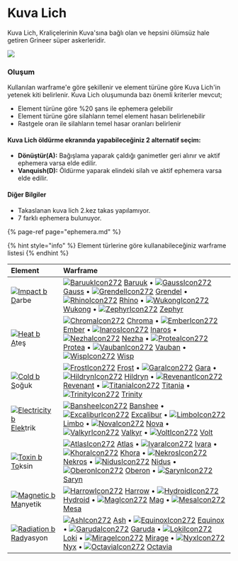 # Kuva Lich

Kuva Lich, Kraliçelerinin Kuva'sına bağlı olan ve hepsini ölümsüz hale getiren Grineer süper askerleridir.

![](https://n9e5v4d8.ssl.hwcdn.net/uploads/23f68c800174812cfcf03b8295687106.jpg)

### Oluşum

Kullanılan warframe'e göre şekillenir ve element türüne göre Kuva Lich'in yetenek kiti belirlenir. Kuva Lich oluşumunda bazı önemli kriterler mevcut;

* Element türüne göre %20 şans ile ephemera gelebilir
* Element türüne göre silahların temel element hasarı belirlenebilir
* Rastgele oran ile silahların temel hasar oranları belirlenir

#### Kuva Lich öldürme ekranında yapabileceğiniz 2 alternatif seçim:

* **Dönüştür\(A\):** Bağışlama yaparak çaldığı ganimetler geri alınır ve aktif ephemera varsa elde edilir.
* **Vanquish\(D\):** Öldürme yaparak elindeki silah ve aktif ephemera varsa elde edilir.

#### Diğer Bilgiler

* Takaslanan kuva lich 2.kez takas yapılamıyor.
* 7 farklı ephemera bulunuyor.

{% page-ref page="ephemera.md" %}

{% hint style="info" %}
Element türlerine göre kullanabileceğiniz warframe listesi
{% endhint %}

| Element | Warframe |
| :--- | :--- |
| [![Impact b](https://vignette.wikia.nocookie.net/warframe/images/c/c9/Impact_b.svg/revision/latest/scale-to-width-down/18?cb=20150811174304)](https://warframe.fandom.com/wiki/Impact) [D](https://warframe.fandom.com/wiki/Impact)arbe |  [![BaruukIcon272](https://vignette.wikia.nocookie.net/warframe/images/b/b5/BaruukIcon272.png/revision/latest/scale-to-width-down/19?cb=20181219151057)](https://warframe.fandom.com/wiki/Baruuk) [Baruuk](https://warframe.fandom.com/wiki/Baruuk) • [![GaussIcon272](https://vignette.wikia.nocookie.net/warframe/images/3/34/GaussIcon272.png/revision/latest/scale-to-width-down/19?cb=20191102061637)](https://warframe.fandom.com/wiki/Gauss) [Gauss](https://warframe.fandom.com/wiki/Gauss) • [![GrendelIcon272](https://vignette.wikia.nocookie.net/warframe/images/1/18/GrendelIcon272.png/revision/latest/scale-to-width-down/19?cb=20191102061815)](https://warframe.fandom.com/wiki/Grendel) [Grendel](https://warframe.fandom.com/wiki/Grendel) • [![RhinoIcon272](https://vignette.wikia.nocookie.net/warframe/images/8/8d/RhinoIcon272.png/revision/latest/scale-to-width-down/19?cb=20180121174212)](https://warframe.fandom.com/wiki/Rhino) [Rhino](https://warframe.fandom.com/wiki/Rhino) • [![WukongIcon272](https://vignette.wikia.nocookie.net/warframe/images/6/68/WukongIcon272.png/revision/latest/scale-to-width-down/19?cb=20180121174232)](https://warframe.fandom.com/wiki/Wukong) [Wukong](https://warframe.fandom.com/wiki/Wukong) • [![ZephyrIcon272](https://vignette.wikia.nocookie.net/warframe/images/1/1d/ZephyrIcon272.png/revision/latest/scale-to-width-down/19?cb=20180121174233)](https://warframe.fandom.com/wiki/Zephyr) [Zephyr](https://warframe.fandom.com/wiki/Zephyr) |
| [![Heat b](https://vignette.wikia.nocookie.net/warframe/images/8/88/Heat_b.png/revision/latest/scale-to-width-down/18?cb=20140124221428)](https://warframe.fandom.com/wiki/Heat) [A](https://warframe.fandom.com/wiki/Heat)teş |  [![ChromaIcon272](https://vignette.wikia.nocookie.net/warframe/images/6/60/ChromaIcon272.png/revision/latest/scale-to-width-down/19?cb=20180121174115)](https://warframe.fandom.com/wiki/Chroma) [Chroma](https://warframe.fandom.com/wiki/Chroma) • [![EmberIcon272](https://vignette.wikia.nocookie.net/warframe/images/5/50/EmberIcon272.png/revision/latest/scale-to-width-down/19?cb=20180121174118)](https://warframe.fandom.com/wiki/Ember) [Ember](https://warframe.fandom.com/wiki/Ember) • [![InarosIcon272](https://vignette.wikia.nocookie.net/warframe/images/3/33/InarosIcon272.png/revision/latest/scale-to-width-down/19?cb=20180121174135)](https://warframe.fandom.com/wiki/Inaros) [Inaros](https://warframe.fandom.com/wiki/Inaros) • [![NezhaIcon272](https://vignette.wikia.nocookie.net/warframe/images/e/ee/NezhaIcon272.png/revision/latest/scale-to-width-down/19?cb=20180121174155)](https://warframe.fandom.com/wiki/Nezha) [Nezha](https://warframe.fandom.com/wiki/Nezha) • [![ProteaIcon272](https://vignette.wikia.nocookie.net/warframe/images/6/63/ProteaIcon272.png/revision/latest/scale-to-width-down/19?cb=20200616142026)](https://warframe.fandom.com/wiki/Protea) [Protea](https://warframe.fandom.com/wiki/Protea) • [![VaubanIcon272](https://vignette.wikia.nocookie.net/warframe/images/d/de/VaubanIcon272.png/revision/latest/scale-to-width-down/19?cb=20180121174227)](https://warframe.fandom.com/wiki/Vauban) [Vauban](https://warframe.fandom.com/wiki/Vauban) • [![WispIcon272](https://vignette.wikia.nocookie.net/warframe/images/a/a3/WispIcon272.png/revision/latest/scale-to-width-down/19?cb=20190518000814)](https://warframe.fandom.com/wiki/Wisp) [Wisp](https://warframe.fandom.com/wiki/Wisp) |
| [![Cold b](https://vignette.wikia.nocookie.net/warframe/images/1/11/Cold_b.png/revision/latest/scale-to-width-down/18?cb=20140124221425)](https://warframe.fandom.com/wiki/Cold) [S](https://warframe.fandom.com/wiki/Cold)oğuk |  [![FrostIcon272](https://vignette.wikia.nocookie.net/warframe/images/d/d0/FrostIcon272.png/revision/latest/scale-to-width-down/19?cb=20180121174127)](https://warframe.fandom.com/wiki/Frost) [Frost](https://warframe.fandom.com/wiki/Frost) • [![GaraIcon272](https://vignette.wikia.nocookie.net/warframe/images/8/84/GaraIcon272.png/revision/latest/scale-to-width-down/19?cb=20180121174128)](https://warframe.fandom.com/wiki/Gara) [Gara](https://warframe.fandom.com/wiki/Gara) • [![HildrynIcon272](https://vignette.wikia.nocookie.net/warframe/images/1/19/HildrynIcon272.png/revision/latest/scale-to-width-down/19?cb=20190308054142)](https://warframe.fandom.com/wiki/Hildryn) [Hildryn](https://warframe.fandom.com/wiki/Hildryn) • [![RevenantIcon272](https://vignette.wikia.nocookie.net/warframe/images/0/02/RevenantIcon272.png/revision/latest/scale-to-width-down/19?cb=20181209040330)](https://warframe.fandom.com/wiki/Revenant) [Revenant](https://warframe.fandom.com/wiki/Revenant) • [![TitaniaIcon272](https://vignette.wikia.nocookie.net/warframe/images/e/e8/TitaniaIcon272.png/revision/latest/scale-to-width-down/19?cb=20180121174217)](https://warframe.fandom.com/wiki/Titania) [Titania](https://warframe.fandom.com/wiki/Titania) • [![TrinityIcon272](https://vignette.wikia.nocookie.net/warframe/images/f/f9/TrinityIcon272.png/revision/latest/scale-to-width-down/19?cb=20180121174220)](https://warframe.fandom.com/wiki/Trinity) [Trinity](https://warframe.fandom.com/wiki/Trinity) |
| [![Electricity b](https://vignette.wikia.nocookie.net/warframe/images/c/c6/Electricity_b.png/revision/latest/scale-to-width-down/18?cb=20140124221426)](https://warframe.fandom.com/wiki/Electricity) [Elek](https://warframe.fandom.com/wiki/Electricity)trik |  [![BansheeIcon272](https://vignette.wikia.nocookie.net/warframe/images/f/f8/BansheeIcon272.png/revision/latest/scale-to-width-down/19?cb=20180121174113)](https://warframe.fandom.com/wiki/Banshee) [Banshee](https://warframe.fandom.com/wiki/Banshee) • [![ExcaliburIcon272](https://vignette.wikia.nocookie.net/warframe/images/2/2c/ExcaliburIcon272.png/revision/latest/scale-to-width-down/19?cb=20180121174123)](https://warframe.fandom.com/wiki/Excalibur) [Excalibur](https://warframe.fandom.com/wiki/Excalibur) • [![LimboIcon272](https://vignette.wikia.nocookie.net/warframe/images/a/a7/LimboIcon272.png/revision/latest/scale-to-width-down/19?cb=20180121174139)](https://warframe.fandom.com/wiki/Limbo) [Limbo](https://warframe.fandom.com/wiki/Limbo) • [![NovaIcon272](https://vignette.wikia.nocookie.net/warframe/images/4/40/NovaIcon272.png/revision/latest/scale-to-width-down/19?cb=20180121174200)](https://warframe.fandom.com/wiki/Nova) [Nova](https://warframe.fandom.com/wiki/Nova) • [![ValkyrIcon272](https://vignette.wikia.nocookie.net/warframe/images/7/7d/ValkyrIcon272.png/revision/latest/scale-to-width-down/19?cb=20180121174223)](https://warframe.fandom.com/wiki/Valkyr) [Valkyr](https://warframe.fandom.com/wiki/Valkyr) • [![VoltIcon272](https://vignette.wikia.nocookie.net/warframe/images/9/95/VoltIcon272.png/revision/latest/scale-to-width-down/19?cb=20180121174230)](https://warframe.fandom.com/wiki/Volt) [Volt](https://warframe.fandom.com/wiki/Volt) |
| [![Toxin b](https://vignette.wikia.nocookie.net/warframe/images/5/57/Toxin_b.png/revision/latest/scale-to-width-down/18?cb=20140124221459)](https://warframe.fandom.com/wiki/Toxin) [To](https://warframe.fandom.com/wiki/Toxin)ksin |  [![AtlasIcon272](https://vignette.wikia.nocookie.net/warframe/images/0/01/AtlasIcon272.png/revision/latest/scale-to-width-down/19?cb=20180121174110)](https://warframe.fandom.com/wiki/Atlas) [Atlas](https://warframe.fandom.com/wiki/Atlas) • [![IvaraIcon272](https://vignette.wikia.nocookie.net/warframe/images/4/4b/IvaraIcon272.png/revision/latest/scale-to-width-down/19?cb=20180121174137)](https://warframe.fandom.com/wiki/Ivara) [Ivara](https://warframe.fandom.com/wiki/Ivara) • [![KhoraIcon272](https://vignette.wikia.nocookie.net/warframe/images/0/0f/KhoraIcon272.png/revision/latest/scale-to-width-down/19?cb=20180423191901)](https://warframe.fandom.com/wiki/Khora) [Khora](https://warframe.fandom.com/wiki/Khora) • [![NekrosIcon272](https://vignette.wikia.nocookie.net/warframe/images/8/8b/NekrosIcon272.png/revision/latest/scale-to-width-down/19?cb=20180121174153)](https://warframe.fandom.com/wiki/Nekros) [Nekros](https://warframe.fandom.com/wiki/Nekros) • [![NidusIcon272](https://vignette.wikia.nocookie.net/warframe/images/5/5e/NidusIcon272.png/revision/latest/scale-to-width-down/19?cb=20180121174157)](https://warframe.fandom.com/wiki/Nidus) [Nidus](https://warframe.fandom.com/wiki/Nidus) • [![OberonIcon272](https://vignette.wikia.nocookie.net/warframe/images/1/1c/OberonIcon272.png/revision/latest/scale-to-width-down/19?cb=20180121174207)](https://warframe.fandom.com/wiki/Oberon) [Oberon](https://warframe.fandom.com/wiki/Oberon) • [![SarynIcon272](https://vignette.wikia.nocookie.net/warframe/images/2/23/SarynIcon272.png/revision/latest/scale-to-width-down/19?cb=20180121174215)](https://warframe.fandom.com/wiki/Saryn) [Saryn](https://warframe.fandom.com/wiki/Saryn) |
| [![Magnetic b](https://vignette.wikia.nocookie.net/warframe/images/6/64/Magnetic_b.png/revision/latest/scale-to-width-down/18?cb=20140124221429)](https://warframe.fandom.com/wiki/Magnetic) [Ma](https://warframe.fandom.com/wiki/Magnetic)nyetik |  [![HarrowIcon272](https://vignette.wikia.nocookie.net/warframe/images/6/68/HarrowIcon272.png/revision/latest/scale-to-width-down/19?cb=20180121174130)](https://warframe.fandom.com/wiki/Harrow) [Harrow](https://warframe.fandom.com/wiki/Harrow) • [![HydroidIcon272](https://vignette.wikia.nocookie.net/warframe/images/8/8f/HydroidIcon272.png/revision/latest/scale-to-width-down/19?cb=20180121174134)](https://warframe.fandom.com/wiki/Hydroid) [Hydroid](https://warframe.fandom.com/wiki/Hydroid) • [![MagIcon272](https://vignette.wikia.nocookie.net/warframe/images/8/89/MagIcon272.png/revision/latest/scale-to-width-down/19?cb=20180121174145)](https://warframe.fandom.com/wiki/Mag) [Mag](https://warframe.fandom.com/wiki/Mag) • [![MesaIcon272](https://vignette.wikia.nocookie.net/warframe/images/0/08/MesaIcon272.png/revision/latest/scale-to-width-down/19?cb=20180121174147)](https://warframe.fandom.com/wiki/Mesa) [Mesa](https://warframe.fandom.com/wiki/Mesa) |
| [![Radiation b](https://vignette.wikia.nocookie.net/warframe/images/7/76/Radiation_b.png/revision/latest/scale-to-width-down/18?cb=20140124221430)](https://warframe.fandom.com/wiki/Radiation)[Rad](https://warframe.fandom.com/wiki/Radiation)yasyon |  [![AshIcon272](https://vignette.wikia.nocookie.net/warframe/images/0/0d/AshIcon272.png/revision/latest/scale-to-width-down/19?cb=20180121174108)](https://warframe.fandom.com/wiki/Ash) [Ash](https://warframe.fandom.com/wiki/Ash) • [![EquinoxIcon272](https://vignette.wikia.nocookie.net/warframe/images/7/7a/EquinoxIcon272.png/revision/latest/scale-to-width-down/19?cb=20180121174120)](https://warframe.fandom.com/wiki/Equinox) [Equinox](https://warframe.fandom.com/wiki/Equinox) • [![GarudaIcon272](https://vignette.wikia.nocookie.net/warframe/images/8/8f/GarudaIcon272.png/revision/latest/scale-to-width-down/19?cb=20181110001450)](https://warframe.fandom.com/wiki/Garuda) [Garuda](https://warframe.fandom.com/wiki/Garuda) • [![LokiIcon272](https://vignette.wikia.nocookie.net/warframe/images/0/0e/LokiIcon272.png/revision/latest/scale-to-width-down/19?cb=20180121174142)](https://warframe.fandom.com/wiki/Loki) [Loki](https://warframe.fandom.com/wiki/Loki) • [![MirageIcon272](https://vignette.wikia.nocookie.net/warframe/images/d/d6/MirageIcon272.png/revision/latest/scale-to-width-down/19?cb=20180121174150)](https://warframe.fandom.com/wiki/Mirage) [Mirage](https://warframe.fandom.com/wiki/Mirage) • [![NyxIcon272](https://vignette.wikia.nocookie.net/warframe/images/9/93/NyxIcon272.png/revision/latest/scale-to-width-down/19?cb=20180121174204)](https://warframe.fandom.com/wiki/Nyx) [Nyx](https://warframe.fandom.com/wiki/Nyx) • [![OctaviaIcon272](https://vignette.wikia.nocookie.net/warframe/images/7/7f/OctaviaIcon272.png/revision/latest/scale-to-width-down/19?cb=20180121174209)](https://warframe.fandom.com/wiki/Octavia) [Octavia](https://warframe.fandom.com/wiki/Octavia) |

